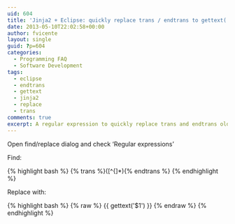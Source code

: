 ```yaml
---
uid: 604
title: 'Jinja2 + Eclipse: quickly replace trans / endtrans to gettext( ) new style'
date: 2013-05-10T22:02:58+00:00
author: fvicente
layout: single
guid: ?p=604
categories:
  - Programming FAQ
  - Software Development
tags:
  - eclipse
  - endtrans
  - gettext
  - jinja2
  - replace
  - trans
comments: true
excerpt: A regular expression to quickly replace trans and endtrans old\'s jinja2 to gettext new style
---
```

<!--more-->

Open find/replace dialog and check &#8216;Regular expressions&#8217;

Find:

{% highlight bash %}
\{\% trans \%\}([^\{]*)\{\% endtrans \%\}
{% endhighlight %}

Replace with:

{% highlight bash %}
{% raw  %}
{{ gettext('$1') }}
{% endraw %}
{% endhighlight %}
